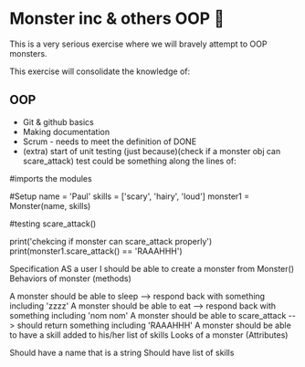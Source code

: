 # Monster inc & others OOP 🌮
This is a very serious exercise where we will bravely attempt to OOP monsters.

This exercise will consolidate the knowledge of:

## OOP
- Git & github basics
- Making documentation
- Scrum - needs to meet the definition of DONE
- (extra) start of unit testing (just because)(check if a monster obj can scare_attack)
test could be something along the lines of:

#imports the modules

#Setup 
name = 'Paul'
skills = ['scary', 'hairy', 'loud']
monster1 = Monster(name, skills)

#testing scare_attack()

print('chekcing if monster can scare_attack properly')
print(monster1.scare_attack() == 'RAAAHHH')

Specification
AS a user I should be able to create a monster from Monster()
Behaviors of monster (methods)

A monster should be able to sleep --> respond back with something including 'zzzz'
A monster should be able to eat --> respond back with something including 'nom nom'
A monster should be able to scare_attack --> should return something including 'RAAAHHH'
A monster should be able to have a skill added to his/her list of skills
Looks of a monster (Attributes)

Should have a name that is a string
Should have list of skills